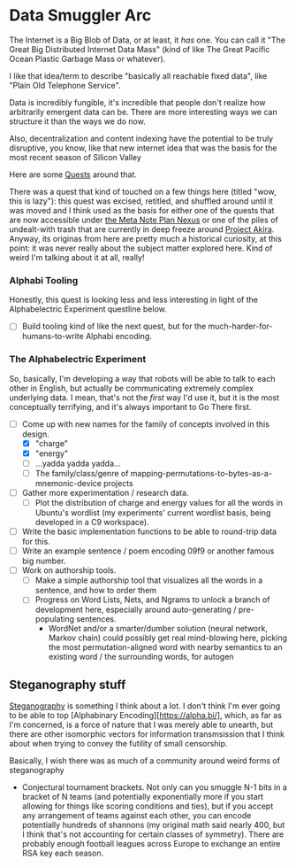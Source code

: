 # Data Smuggler Arc

The Internet is a Big Blob of Data, or at least, it *has* one. You can call it "The Great Big Distributed Internet Data Mass" (kind of like The Great Pacific Ocean Plastic Garbage Mass or whatever).

I like that idea/term to describe "basically all reachable fixed data", like "Plain Old Telephone Service".

Data is incredibly fungible, it's incredible that people don't realize how arbitrarily emergent data can be. There are more interesting ways we can structure it than the ways we do now.

Also, decentralization and content indexing have the potential to be truly disruptive, you know, like that new internet idea that was the basis for the most recent season of Silicon Valley

Here are some [Quests][] around that.

[Quests]: 6f25cf97-8ee8-460e-9db8-3c241cadbff0.md

There was a quest that kind of touched on a few things here (titled "wow, this is lazy"): this quest was excised, retitled, and shuffled around until it was moved and I think used as the basis for either one of the quests that are now accessible under [the Meta Note Plan Nexus][MNPN] or one of the piles of undealt-with trash that are currently in deep freeze around [Project Akira][Akira]. Anyway, its originas from here are pretty much a historical curiosity, at this point: it was never really about the subject matter explored here. Kind of weird I'm talking about it at all, really!

[MNPN]: eb1e81f8-5939-4f85-9930-418044018a75.md
[Akira]: dadfc5e5-cfb6-4f7d-88c0-bcd64b91feac.md

### Alphabi Tooling

Honestly, this quest is looking less and less interesting in light of the Alphabelectric Experiment questline below.

- [ ] Build tooling kind of like the next quest, but for the much-harder-for-humans-to-write Alphabi encoding.

### The Alphabelectric Experiment

So, basically, I'm developing a way that robots will be able to talk to each other in English, but actually be communicating extremely complex underlying data. I mean, that's not the *first* way I'd use it, but it is the most conceptually terrifying, and it's always important to Go There first.

- [ ] Come up with new names for the family of concepts involved in this design.
  - [x] "charge"
  - [x] "energy"
  - [ ] ...yadda yadda yadda...
  - [ ] The family/class/genre of mapping-permutations-to-bytes-as-a-mnemonic-device projects
- [ ] Gather more experimentation / research data.
  - [ ] Plot the distribution of charge and energy values for all the words in Ubuntu's wordlist (my experiments' current wordlist basis, being developed in a C9 workspace).
- [ ] Write the basic implementation functions to be able to round-trip data for this.
- [ ] Write an example sentence / poem encoding 09f9 or another famous big number.
- [ ] Work on authorship tools.
  - [ ] Make a simple authorship tool that visualizes all the words in a sentence, and how to order them
  - [ ] Progress on Word Lists, Nets, and Ngrams to unlock a branch of development here, especially around auto-generating / pre-populating sentences.
    -  WordNet and/or a smarter/dumber solution (neural network, Markov chain) could possibly get real mind-blowing here, picking the most permutation-aligned word with nearby semantics to an existing word / the surrounding words, for autogen

## Steganography stuff

[Steganography][] is something I think about a lot. I don't think I'm ever going to be able to top [Alphabinary Encoding][https://alpha.bi/], which, as far as I'm concerned, is a force of nature that I was merely able to unearth, but there are other isomorphic vectors for information transmsission that I think about when trying to convey the futility of small censorship.

[Steganography]: https://en.wikipedia.org/wiki/Steganography

Basically, I wish there was as much of a community around weird forms of steganography

- Conjectural tournament brackets. Not only can you smuggle N-1 bits in a bracket of N teams (and potentially exponentially more if you start allowing for things like scoring conditions and ties), but if you accept any arrangement of teams against each other, you can encode potentially hundreds of shannons (my original math said nearly 400, but I think that's not accounting for certain classes of symmetry). There are probably enough football leagues across Europe to exchange an entire RSA key each season.

